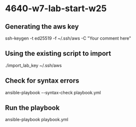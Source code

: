 # 4640-w7-lab-start-w25

## Generating the aws key
ssh-keygen -t ed25519 -f ~/.ssh/aws -C "Your comment here"

## Using the existing script to import 
./import_lab_key ~/.ssh/aws

## Check for syntax errors
ansible-playbook --syntax-check playbook.yml

## Run the playbook
ansible-playbook playbook.yml
